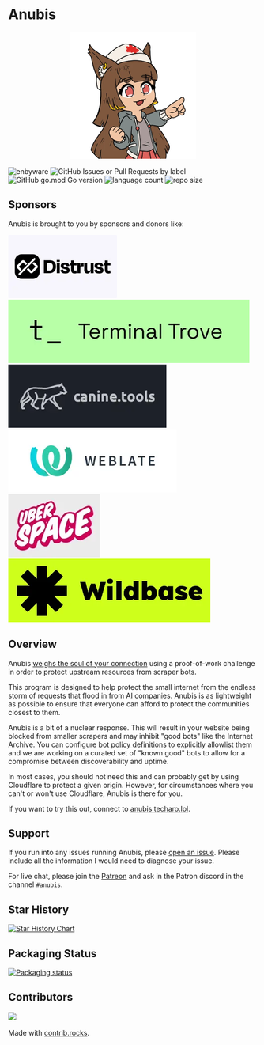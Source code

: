 # Anubis

<center>
<img width=256 src="./web/static/img/happy.webp" alt="A smiling chibi dark-skinned anthro jackal with brown hair and tall ears looking victorious with a thumbs-up" />
</center>

![enbyware](https://pride-badges.pony.workers.dev/static/v1?label=enbyware&labelColor=%23555&stripeWidth=8&stripeColors=FCF434%2CFFFFFF%2C9C59D1%2C2C2C2C)
![GitHub Issues or Pull Requests by label](https://img.shields.io/github/issues/TecharoHQ/anubis)
![GitHub go.mod Go version](https://img.shields.io/github/go-mod/go-version/TecharoHQ/anubis)
![language count](https://img.shields.io/github/languages/count/TecharoHQ/anubis)
![repo size](https://img.shields.io/github/repo-size/TecharoHQ/anubis)

## Sponsors

Anubis is brought to you by sponsors and donors like:

[![Distrust](./docs/static/img/sponsors/distrust-logo.webp)](https://distrust.co?utm_campaign=github&utm_medium=referral&utm_content=anubis)
[![Terminal Trove](./docs/static/img/sponsors/terminal-trove.webp)](https://terminaltrove.com/?utm_campaign=github&utm_medium=referral&utm_content=anubis&utm_source=abgh)
[![canine.tools](./docs/static/img/sponsors/caninetools-logo.webp)](https://canine.tools?utm_campaign=github&utm_medium=referral&utm_content=anubis)
[![Weblate](./docs/static/img/sponsors/weblate-logo.webp)](https://weblate.org/)
[![Uberspace](./docs/static/img/sponsors/uberspace-logo.webp)](https://uberspace.de/)
[![Wildbase](./docs/static/img/sponsors/wildbase-logo.webp)](https://wildbase.xyz/)

## Overview

Anubis [weighs the soul of your connection](https://en.wikipedia.org/wiki/Weighing_of_souls) using a proof-of-work challenge in order to protect upstream resources from scraper bots.

This program is designed to help protect the small internet from the endless storm of requests that flood in from AI companies. Anubis is as lightweight as possible to ensure that everyone can afford to protect the communities closest to them.

Anubis is a bit of a nuclear response. This will result in your website being blocked from smaller scrapers and may inhibit "good bots" like the Internet Archive. You can configure [bot policy definitions](./docs/docs/admin/policies.mdx) to explicitly allowlist them and we are working on a curated set of "known good" bots to allow for a compromise between discoverability and uptime.

In most cases, you should not need this and can probably get by using Cloudflare to protect a given origin. However, for circumstances where you can't or won't use Cloudflare, Anubis is there for you.

If you want to try this out, connect to [anubis.techaro.lol](https://anubis.techaro.lol).

## Support

If you run into any issues running Anubis, please [open an issue](https://github.com/TecharoHQ/anubis/issues/new?template=Blank+issue). Please include all the information I would need to diagnose your issue.

For live chat, please join the [Patreon](https://patreon.com/cadey) and ask in the Patron discord in the channel `#anubis`.

## Star History

<a href="https://www.star-history.com/#TecharoHQ/anubis&Date">
 <picture>
   <source media="(prefers-color-scheme: dark)" srcset="https://api.star-history.com/svg?repos=TecharoHQ/anubis&type=Date&theme=dark" />
   <source media="(prefers-color-scheme: light)" srcset="https://api.star-history.com/svg?repos=TecharoHQ/anubis&type=Date" />
   <img alt="Star History Chart" src="https://api.star-history.com/svg?repos=TecharoHQ/anubis&type=Date" />
 </picture>
</a>

## Packaging Status

[![Packaging status](https://repology.org/badge/vertical-allrepos/anubis-anti-crawler.svg?columns=3)](https://repology.org/project/anubis-anti-crawler/versions)

## Contributors

<a href="https://github.com/TecharoHQ/anubis/graphs/contributors">
  <img src="https://contrib.rocks/image?repo=TecharoHQ/anubis" />
</a>

Made with [contrib.rocks](https://contrib.rocks).
